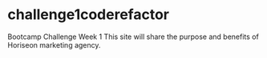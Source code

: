 # challenge1coderefactor
Bootcamp Challenge Week 1
This site will share the purpose and benefits of Horiseon marketing agency.
